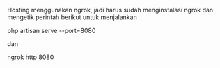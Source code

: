 Hosting menggunakan ngrok, jadi harus sudah menginstalasi ngrok dan mengetik perintah berikut untuk menjalankan

php artisan serve --port=8080

dan

ngrok http 8080